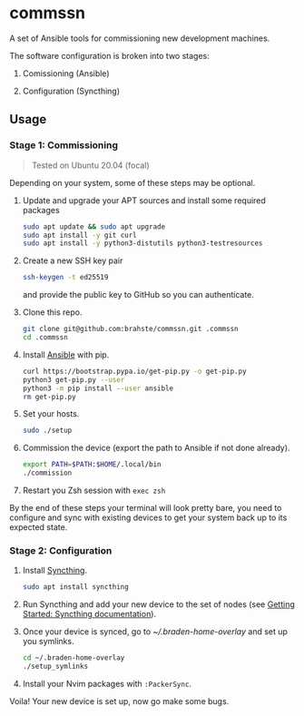 # commssn

A set of Ansible tools for commissioning new development machines.

The software configuration is broken into two stages:

1. Comissioning (Ansible)

2. Configuration (Syncthing)

## Usage

### Stage 1: Commissioning

> Tested on Ubuntu 20.04 (focal)

Depending on your system, some of these steps may be optional.

1. Update and upgrade your APT sources and install some required packages
   
   ```bash
   sudo apt update && sudo apt upgrade
   sudo apt install -y git curl 
   sudo apt install -y python3-distutils python3-testresources
   ```

2. Create a new SSH key pair
   
   ```bash
   ssh-keygen -t ed25519
   ```
   
   and provide the public key to GitHub so you can authenticate.

3. Clone this repo.
   
   ```bash
   git clone git@github.com:brahste/commssn.git .commssn
   cd .commssn
   ```

4. Install [Ansible](https://docs.ansible.com/ansible/latest/installation_guide/intro_installation.html#installing-and-upgrading-ansible-with-pip) with pip.
   
   ```bash
   curl https://bootstrap.pypa.io/get-pip.py -o get-pip.py
   python3 get-pip.py --user
   python3 -m pip install --user ansible
   rm get-pip.py
   ```

5. Set your hosts.
   
   ```bash
   sudo ./setup
   ```

6. Commission the device (export the path to Ansible if not done already).
   
   ```bash
   export PATH=$PATH:$HOME/.local/bin
   ./commission
   ```

7. Restart you Zsh session with `exec zsh`

By the end of these steps your terminal will look pretty bare, you need to configure and sync with existing devices to get your system back up to its expected state.

### Stage 2: Configuration

1. Install [Syncthing](https://syncthing.net/).
   
   ```bash
   sudo apt install syncthing
   ```

2. Run Syncthing and add your new device to the set of nodes (see [Getting Started: Syncthing documentation](https://docs.syncthing.net/intro/getting-started.html#getting-started)).

3. Once your device is synced, go to *~/.braden-home-overlay* and set up you symlinks.
   
   ```bash
   cd ~/.braden-home-overlay
   ./setup_symlinks
   ```

4. Install your Nvim packages with `:PackerSync`.

Voila! Your new device is set up, now go make some bugs.

# 

